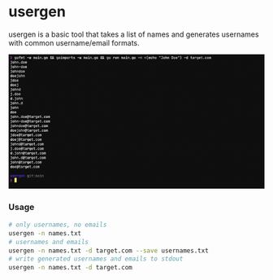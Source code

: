 # usergen
usergen is a basic tool that takes a list of names and generates usernames with common username/email formats.

![](img/usergen.png)

### Usage

```bash
# only usernames, no emails
usergen -n names.txt
# usernames and emails
usergen -n names.txt -d target.com --save usernames.txt
# write generated usernames and emails to stdout
usergen -n names.txt -d target.com
```
